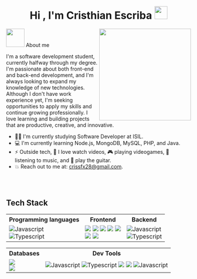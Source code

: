 <h1 align="center">Hi , I'm Cristhian Escriba <img src="https://media.giphy.com/media/hvRJCLFzcasrR4ia7z/giphy.gif" width="35"></h1>

<picture><img src = "https://github.com/7oSkaaa/7oSkaaa/blob/main/Images/about_me.gif?raw=true" width = 50px></picture> About me
<picture> <img align="right" src="https://github.com/7oSkaaa/7oSkaaa/blob/main/Images/Right_Side.gif?raw=true" width = 250px></picture>


I'm a software development student, currently halfway through my degree. I'm passionate about both front-end and back-end development, and I'm always looking to expand my knowledge of new technologies. Although I don't have work experience yet, I'm seeking opportunities to apply my skills and continue growing professionally. I love learning and building projects that are productive, creative, and innovative.

- :student: I'm currently studying Software Developer at ISIL.
- :computer: I'm currently learning Node.js, MongoDB, MySQL, PHP, and Java.
- ⚡ Outside tech, 👀 I love watch videos, 🎮 playing videogames, 🎵 listening to music, and 🎸 play the guitar.
- :boom: Reach out to me at: crissfx28@gmail.com.

<br><br>

## Tech Stack

<table>
  <tr>
    <th>Programming languages</th>
    <th>Frontend</th>
    <th>Backend</th>
  </tr>
  <tr>
    <td>
        <img alt="Javascript" src="https://img.shields.io/badge/javascript-%23323330.svg?style=for-the-badge&logo=javascript&logoColor=%23F7DF1E"/><br>
        <img alt="Typescript" src="https://img.shields.io/badge/typescript-%23007ACC.svg?style=for-the-badge&logo=typescript&logoColor=white"/>
    </td>
    <td>
      <img src="https://img.shields.io/badge/react-%2320232a.svg?style=for-the-badge&logo=react&logoColor=%2361DAFB">
      <img src="https://img.shields.io/badge/Next-black?style=for-the-badge&logo=next.js&logoColor=white">
      <img src="https://img.shields.io/badge/html5-%23E34F26.svg?style=for-the-badge&logo=html5&logoColor=white">
      <img src="https://img.shields.io/badge/css3-%231572B6.svg?style=for-the-badge&logo=css3&logoColor=white">
      <img src="https://img.shields.io/badge/tailwindcss-%2338B2AC.svg?style=for-the-badge&logo=tailwind-css&logoColor=white"><br>
      <img src="https://img.shields.io/badge/Bootstrap-563D7C?style=for-the-badge&logo=bootstrap&logoColor=white">
      <img src="https://img.shields.io/badge/SASS-hotpink.svg?style=for-the-badge&logo=SASS&logoColor=white">
      </td>
     <td>
           <img alt="Javascript" src="https://img.shields.io/badge/node.js-6DA55F?style=for-the-badge&logo=node.js&logoColor=white"/><br>
            <img alt="Typescript" src="https://img.shields.io/badge/express.js-%23404d59.svg?style=for-the-badge&logo=express&logoColor=%2361DAFB"/>
        </td>
  </tr>
</table>

<table>
  <tr>
    <th>Databases</th>
    <th>Dev Tools</th>
  </tr>
  <tr>
    <td>
      <img src="https://img.shields.io/badge/mysql-4479A1.svg?style=for-the-badge&logo=mysql&logoColor=white"><br>
      <img src="https://img.shields.io/badge/MongoDB-%234ea94b.svg?style=for-the-badge&logo=mongodb&logoColor=white">
      </td>
      <td>
        <img alt="Javascript" src="https://img.shields.io/badge/Git-F05032?style=for-the-badge&logo=git&logoColor=white"/>
        <img alt="Typescript" src="https://img.shields.io/badge/Xampp-F37623?style=for-the-badge&logo=xampp&logoColor=white"/>
        <img src="https://img.shields.io/badge/Android_Studio-3DDC84?style=for-the-badge&logo=android-studio&logoColor=white">
        <img src="https://img.shields.io/badge/Visual_Studio_Code-0078D4?style=for-the-badge&logo=visual%20studio%20code&logoColor=white">
        <img alt="Javascript" src="https://img.shields.io/badge/-Stackoverflow-FE7A16?style=for-the-badge&logo=stack-overflow&logoColor=white"/>
    </td>
  </tr>
</table>



